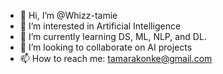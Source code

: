 - 👋 Hi, I’m @Whizz-tamie
- 👀 I’m interested in Artificial Intelligence
- 🌱 I’m currently learning DS, ML, NLP, and DL.
- 💞️ I’m looking to collaborate on AI projects
- 📫 How to reach me: tamarakonke@gmail.com

<!---
Whizz-tamie/Whizz-tamie is a ✨ special ✨ repository because its `README.md` (this file) appears on your GitHub profile.
You can click the Preview link to take a look at your changes.
--->
